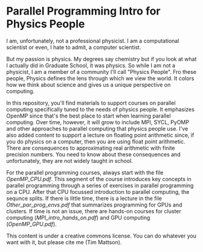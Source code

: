 # Parallel Programming Intro for Physics People

I am, unfortunately, not a professional physicist.  I am a computational scientist or even, I hate to admit, a computer scientist.

But my passion is physics.   My degrees say chemistry but if you look at what I actually did in Graduate School, it was physics.   So while I am not a physicist, I am a member of a community I'll call "Physics People".  Fro these people, Physics defines the lens through which we view the world.   It colors how we think about science and gives us a unique perspective on computing.

In this repository, you'll find materials to support courses on parallel computing specifically tuned to the needs of physics people.  It emphasizes OpenMP since that's the best place to start when learning parallel computing.  Over time, however, it will grow to include MPI, SYCL, PyOMP and other approaches to parallel computing that physics people use.  I've also added content to support a lecture on floating point arithmetic since, if you do physics on a computer, then you are using float point arithmetic.  There are consequences to approximating real arithmetic with finite precision numbers.  You need to know about these consequences and unfortunately, they are not widely taught in school.

For the parallel programming courses, always start with the file *OpenMP_CPU.pdf*.  This segment of the course introduces key concepts in parallel programming through a series of exercises in parallel programming on a CPU. After that CPU focussed introduction to parallel computing, the sequnce splits.  If there is little time, there is a lecture in the file *Other_par_prog_envs.pdf* that summarizes programming for GPUs and clusters.  If time is not an issue, there are hands-on courses for cluster computing (*MPI_intro_hands_on.pdf*) and GPU computing (*OpenMP_GPU.pdf*).  

This content is under a creative commons license.  You can do whatever you want with it, but please cite me (Tim Mattson).


